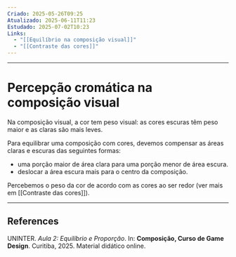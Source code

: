 ```yaml
---
Criado: 2025-05-26T09:25
Atualizado: 2025-06-11T11:23
Estudado: 2025-07-02T10:23
Links:
  - "[[Equilíbrio na composição visual]]"
  - "[[Contraste das cores]]"
---
```

---
# Percepção cromática na composição visual

Na composição visual, a cor tem peso visual: as cores escuras têm peso maior e as claras são mais leves.

Para equilibrar uma composição com cores, devemos compensar as áreas claras e escuras das seguintes formas: 

- uma porção maior de área clara para uma porção menor de área escura.
- deslocar a área escura mais para o centro da composição.

Percebemos o peso da cor de acordo com as cores ao ser redor (ver mais em  [[Contraste das cores]]).

---
## References

UNINTER.  _Aula 2: Equilíbrio e Proporção_. In: **Composição, Curso de Game Design**. Curitiba, 2025. Material didático online.